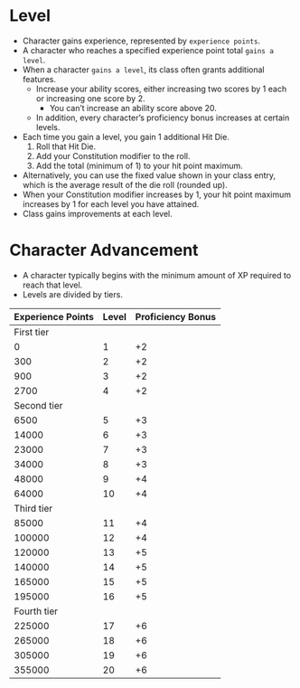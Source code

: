 # Level
- Character gains experience, represented by `experience points`.
- A character who reaches a specified experience point total `gains a level`.
- When a character `gains a level`, its class often grants additional features.
    - Increase your ability scores, either increasing two scores by 1 each or increasing one score by 2.
        - You can’t increase an ability score above 20.
    - In addition, every character’s proficiency bonus increases at certain levels.
- Each time you gain a level, you gain 1 additional Hit Die.
    1. Roll that Hit Die.
    2. Add your Constitution modifier to the roll.
    3. Add the total (minimum of 1) to your hit point maximum.
- Alternatively, you can use the fixed value shown in your class entry,
which is the average result of the die roll (rounded up).
- When your Constitution modifier increases by 1, your hit point maximum increases by 1 for each level you have attained.
- Class gains improvements at each level.

# Character Advancement
- A character typically begins with the minimum amount of XP required to reach that level.
- Levels are divided by tiers.

| Experience Points | Level | Proficiency Bonus |
|-------------------|-------|-------------------|
| First tier                                    |
| 0                 |   1   |        +2         |
| 300               |   2   |        +2         |
| 900               |   3   |        +2         |
| 2700              |   4   |        +2         |
| Second tier                                   |
| 6500              |   5   |        +3         |
| 14000             |   6   |        +3         |
| 23000             |   7   |        +3         |
| 34000             |   8   |        +3         |
| 48000             |   9   |        +4         |
| 64000             |   10  |        +4         |
| Third tier                                    |
| 85000             |   11  |        +4         |
| 100000            |   12  |        +4         |
| 120000            |   13  |        +5         |
| 140000            |   14  |        +5         |
| 165000            |   15  |        +5         |
| 195000            |   16  |        +5         |
| Fourth tier                                   |
| 225000            |   17  |        +6         |
| 265000            |   18  |        +6         |
| 305000            |   19  |        +6         |
| 355000            |   20  |        +6         |

